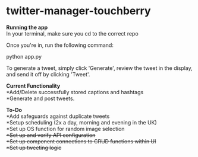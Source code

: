 # twitter-manager-touchberry

**Running the app** <br>
In your terminal, make sure you cd to the correct repo

Once you're in, run the following command:

python app.py

To generate a tweet, simply click 'Generate', review the tweet in the display, and send it off by clicking 'Tweet'.


**Current Functionality**<br>
*Add/Delete successfully stored captions and hashtags<br>
*Generate and post tweets.<br>

**To-Do**<br>
*Add safeguards against duplicate tweets<br>
*Setup scheduling (2x a day, morning and evening in the UK)<br>
*Set up OS function for random image selection<br>
~~*Set up and verify API configuration <br>~~
~~*Set up component connections to CRUD functions within UI<br>~~
~~*Set up tweeting logic<br>~~
